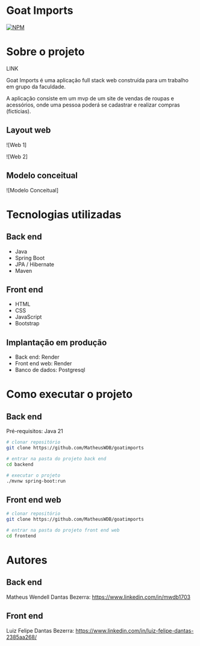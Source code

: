 # Goat Imports 
[![NPM](https://img.shields.io/npm/l/react)](https://github.com/devsuperior/sds1-wmazoni/blob/master/LICENSE) 

# Sobre o projeto

LINK

Goat Imports é uma aplicação full stack web construída para um trabalho em grupo da faculdade.

A aplicação consiste em um mvp de um site de vendas de roupas e acessórios, onde uma pessoa poderá se cadastrar e realizar compras (fictícias).

## Layout web
![Web 1]

![Web 2]

## Modelo conceitual
![Modelo Conceitual]

# Tecnologias utilizadas
## Back end
- Java
- Spring Boot
- JPA / Hibernate
- Maven
## Front end
- HTML
- CSS
- JavaScript
- Bootstrap
## Implantação em produção
- Back end: Render
- Front end web: Render
- Banco de dados: Postgresql

# Como executar o projeto

## Back end
Pré-requisitos: Java 21

```bash
# clonar repositório
git clone https://github.com/MatheusWDB/goatimports

# entrar na pasta do projeto back end
cd backend

# executar o projeto
./mvnw spring-boot:run
```

## Front end web

```bash
# clonar repositório
git clone https://github.com/MatheusWDB/goatimports

# entrar na pasta do projeto front end web
cd frontend
```

# Autores

## Back end
Matheus Wendell Dantas Bezerra:
https://www.linkedin.com/in/mwdb1703

## Front end
Luiz Felipe Dantas Bezerra:
https://www.linkedin.com/in/luiz-felipe-dantas-2385aa268/